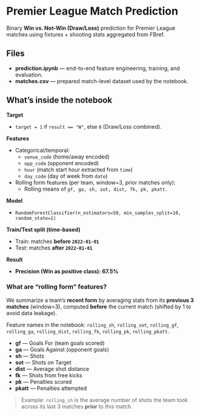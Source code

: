 # Premier League Match Prediction
Binary **Win vs. Not-Win (Draw/Loss)** prediction for Premier League matches using fixtures + shooting stats aggregated from FBref.

## Files
- **prediction.ipynb** — end-to-end feature engineering, training, and evaluation.
- **matches.csv** — prepared match-level dataset used by the notebook.

## What’s inside the notebook

**Target**
- `target = 1` if `result == "W"`, else `0` (Draw/Loss combined).

**Features**
- Categorical/temporal:
  - `venue_code` (home/away encoded)
  - `opp_code` (opponent encoded)
  - `hour` (match start hour extracted from `time`)
  - `day_code` (day of week from `date`)
- Rolling form features (per team, window=3, prior matches only):
  - Rolling means of `gf, ga, sh, sot, dist, fk, pk, pkatt`.

**Model**
- `RandomForestClassifier(n_estimators=50, min_samples_split=10, random_state=1)`

**Train/Test split (time-based)**
- Train: matches **before `2022-01-01`**
- Test: matches **after `2022-01-01`**

**Result**
- **Precision (Win as positive class): 67.5%**

### What are “rolling form” features?
We summarize a team’s **recent form** by averaging stats from its **previous 3 matches** (window=3), computed **before** the current match (shifted by 1 to avoid data leakage).

Feature names in the notebook: `rolling_sh`, `rolling_sot`, `rolling_gf`, `rolling_ga`, `rolling_dist`, `rolling_fk`, `rolling_pk`, `rolling_pkatt`.

- **gf** — Goals For (team goals scored)
- **ga** — Goals Against (opponent goals)
- **sh** — Shots
- **sot** — Shots on Target
- **dist** — Average shot distance
- **fk** — Shots from free kicks
- **pk** — Penalties scored
- **pkatt** — Penalties attempted

> Example: `rolling_sh` is the average number of shots the team took across its last 3 matches **prior** to this match.
